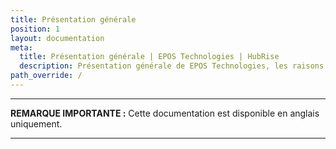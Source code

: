 ```yaml
---
title: Présentation générale
position: 1
layout: documentation
meta:
  title: Présentation générale | EPOS Technologies | HubRise
  description: Présentation générale de EPOS Technologies, les raisons de connecter votre caisse à HubRise et les fonctionnalités de l'intégration avec HubRise.
path_override: /
---
```


---

**REMARQUE IMPORTANTE :** Cette documentation est disponible <Link to="/apps/3s-pos" addLocalePrefix={false}>en anglais uniquement</Link>.

---
